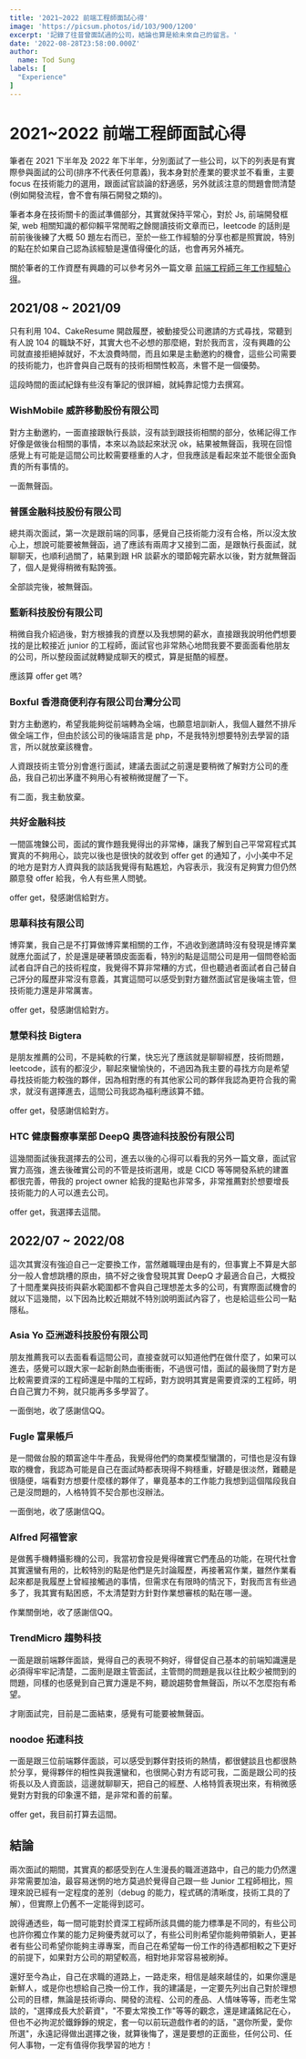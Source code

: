 ```yaml
---
title: '2021~2022 前端工程師面試心得'
image: 'https://picsum.photos/id/103/900/1200'
excerpt: '記錄了往昔曾面試過的公司，結論也算是給未來自己的留言。'
date: '2022-08-28T23:58:00.000Z'
author:
  name: Tod Sung
labels: [
  "Experience"
]
---
```


# 2021~2022 前端工程師面試心得

筆者在 2021 下半年及 2022 年下半年，分別面試了一些公司，以下的列表是有實際參與面試的公司(排序不代表任何意義)，我本身對於產業的要求並不看重，主要 focus 在技術能力的選用，跟面試官談論的舒適感，另外就該注意的問題會問清楚(例如開發流程，會不會有隕石開發之類的)。

筆者本身在技術關卡的面試準備部分，其實就保持平常心，對於 Js, 前端開發框架, web 相關知識的都仰賴平常閒暇之餘閱讀技術文章而已，leetcode 的話則是前前後後練了大概 50 題左右而已，至於一些工作經驗的分享也都是照實說，特別的點在於如果自己認為該經驗是還值得優化的話，也會再另外補充。

關於筆者的工作資歷有興趣的可以參考另外一篇文章 [前端工程師三年工作經驗心得](/posts/experience/three_years)。

## 2021/08 ~ 2021/09

只有利用 104、CakeResume 開啟履歷，被動接受公司邀請的方式尋找，常聽到有人說 104 的職缺不好，其實大也不必想的那麼絕，對於我而言，沒有興趣的公司就直接拒絕掉就好，不太浪費時間，而且如果是主動邀約的機會，這些公司需要的技術能力，也許會與自己既有的技術相關性較高，未嘗不是一個優勢。

這段時間的面試紀錄有些沒有筆記的很詳細，就純靠記憶力去撰寫。

### WishMobile 威許移動股份有限公司

對方主動邀約，一面直接跟執行長談，沒有談到跟技術相關的部分，依稀記得工作好像是做後台相關的事情，本來以為談起來狀況 ok，結果被無聲函，我現在回憶感覺上有可能是這間公司比較需要穩重的人才，但我應該是看起來並不能很全面負責的所有事情的。

一面無聲函。

### 普匯金融科技股份有限公司

總共兩次面試，第一次是跟前端的同事，感覺自己技術能力沒有合格，所以沒太放心上，想說可能要被無聲函，過了應該有兩周才又接到二面，是跟執行長面試，就聊聊天，也順利過關了，結果到跟 HR 談薪水的環節報完薪水以後，對方就無聲函了，個人是覺得稍微有點誇張。

全部談完後，被無聲函。

### 藍新科技股份有限公司

稍微自我介紹過後，對方根據我的資歷以及我想開的薪水，直接跟我說明他們想要找的是比較接近 junior 的工程師，面試官也非常熱心地問我要不要面面看他朋友的公司，所以整段面試就轉變成聊天的模式，算是挺酷的經歷。

應該算 offer get 嗎?

### Boxful 香港商便利存有限公司台灣分公司

對方主動邀約，希望我能夠從前端轉為全端，也願意培訓新人，我個人雖然不排斥做全端工作，但由於該公司的後端語言是 php，不是我特別想要特別去學習的語言，所以就放棄該機會。 

人資跟技術主管分別會進行面試，建議去面試之前還是要稍微了解對方公司的產品，我自己初出茅廬不夠用心有被稍微提醒了一下。

有二面，我主動放棄。

### 共好金融科技

一間區塊鍊公司，面試的實作題我覺得出的非常棒，讓我了解到自己平常寫程式其實真的不夠用心，談完以後也是很快的就收到 offer get 的通知了，小小美中不足的地方是對方人資與我的談話我覺得有點尷尬，內容表示，我沒有足夠實力但仍然願意發 offer 給我，令人有些黑人問號。

offer get，發感謝信給對方。

### 思華科技有限公司

博弈業，我自己是不打算做博弈業相關的工作，不過收到邀請時沒有發現是博弈業就應允面試了，於是還是硬著頭皮面面看，特別的點是這間公司是用一個問卷給面試者自評自己的技術程度，我覺得不算非常糟的方式，但也聽過者面試者自己替自己評分的履歷非常沒有意義，其實這間可以感受到對方雖然面試官是後端主管，但技術能力還是非常厲害。

offer get，發感謝信給對方。

### 慧榮科技 Bigtera

是朋友推薦的公司，不是純軟的行業，快忘光了應該就是聊聊經歷，技術問題，leetcode，該有的都沒少，聊起來蠻愉快的，不過因為我主要的尋找方向是希望尋找技術能力較強的夥伴，因為相對應的有其他家公司的夥伴我認為更符合我的需求，就沒有選擇進去，這間公司我認為福利應該算不錯。

offer get，發感謝信給對方。

### HTC 健康醫療事業部 DeepQ  奧啓迪科技股份有限公司

這幾間面試後我選擇去的公司，進去以後的心得可以看我的另外一篇文章，面試官實力高強，進去後確實公司的不管是技術選用，或是 CICD 等等開發系統的建置都很完善，帶我的 project owner 給我的提點也非常多，非常推薦對於想要增長技術能力的人可以進去公司。

offer get，我選擇去這間。

## 2022/07 ~ 2022/08

這次其實沒有強迫自己一定要換工作，當然離職理由是有的，但事實上不算是大部分一般人會想跳槽的原由，搞不好之後會發現其實 DeepQ 才最適合自己，大概投了十間產業與技術與薪水範圍都不會與自己理想差太多的公司，有實際面試機會的就以下這幾間，以下因為比較近期就不特別說明面試內容了，也是給這些公司一點隱私。

### Asia Yo 亞洲遊科技股份有限公司

朋友推薦我可以去面看看這間公司，直接查就可以知道他們在做什麼了，如果可以進去，感覺可以跟大家一起新創熱血衝衝衝，不過很可惜，面試的最後問了對方是比較需要資深的工程師還是中階的工程師，對方說明其實是需要資深的工程師，明白自己實力不夠，就只能再多多學習了。

一面倒地，收了感謝信QQ。

### Fugle 富果帳戶

是一間做台股的類富途牛牛產品，我覺得他們的商業模型蠻讚的，可惜也是沒有錄取的機會，我認為可能是自己在面試時都表現得不夠穩重，好聽是很淡然，難聽是很隨便，端看對方想要什麼樣的夥伴了，畢竟基本的工作能力我想到這個階段我自己是沒問題的，人格特質不契合那也沒辦法。

一面倒地，收了感謝信QQ。

### Alfred 阿福管家

是做舊手機轉攝影機的公司，我當初會投是覺得確實它們產品的功能，在現代社會其實還蠻有用的，比較特別的點是他們是先討論履歷，再接著寫作業，雖然作業看起來都是我履歷上曾經接觸過的事情，但需求在有限時的情況下，對我而言有些過多了，我其實有點困惑，不太清楚對方針對作業想審核的點在哪一邊。

作業關倒地，收了感謝信QQ。

### TrendMicro 趨勢科技

一面是跟前端夥伴面談，覺得自己的表現不夠好，得督促自己基本的前端知識還是必須得牢牢記清楚，二面則是跟主管面試，主管問的問題是我以往比較少被問到的問題，同樣的也感覺到自己實力還是不夠，聽說趨勢會無聲函，所以不怎麼抱有希望。

才剛面試完，目前是二面結束，感覺有可能要被無聲函。

### noodoe 拓連科技

一面是跟三位前端夥伴面談，可以感受到夥伴對技術的熱情，都很健談且也都很熱於分享，覺得夥伴的相性與我還蠻和，也很開心對方有認可我，二面是跟公司的技術長以及人資面談，這邊就聊聊天，把自己的經歷、人格特質表現出來，有稍微感覺對方對我的印象還不錯，是非常和善的前輩。

offer get，我目前打算去這間。

## 結論

兩次面試的期間，其實真的都感受到在人生漫長的職涯道路中，自己的能力仍然還非常需要加油，最容易迷惘的地方莫過於覺得自己跟一些 Junior 工程師相比，照理來說已經有一定程度的差別（debug 的能力，程式碼的清晰度，技術工具的了解），但實際上仍舊不一定能得到認可。

說得通透些，每一間可能對於資深工程師所該具備的能力標準是不同的，有些公司也許你獨立作業的能力足夠優秀就可以了，有些公司則希望你能夠帶領新人，更甚者有些公司希望你能夠主導專案，而自己在希望每一份工作的待遇都相較之下更好的前提下，如果對方公司的期望較高，相對地非常容易被刷掉。

還好至今為止，自己在求職的道路上，一路走來，相信是越來越佳的，如果你還是新鮮人，或是你也想給自己換一份工作，我的建議是，一定要先列出自己對於理想公司的目標，無論是技術導向、開發的流程、公司的產品、人情味等等，而老生常談的，"選擇成長大於薪資"，"不要太常換工作"等等的觀念，還是建議銘記在心，但也不必拘泥於鐵錚錚的規定，套一句以前玩遊戲作者的的話，"選你所愛，愛你所選"，永遠記得做出選擇之後，就算後悔了，還是要想的正面些，任何公司、任何人事物，一定有值得你我學習的地方！